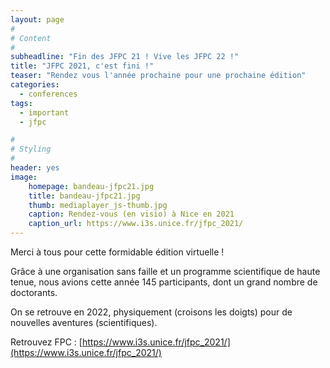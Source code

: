```yaml
---
layout: page
#
# Content
#
subheadline: "Fin des JFPC 21 ! Vive les JFPC 22 !"
title: "JFPC 2021, c'est fini !"
teaser: "Rendez vous l'année prochaine pour une prochaine édition"
categories:
  - conferences
tags:
  - important
  - jfpc

#
# Styling
#
header: yes
image:
    homepage: bandeau-jfpc21.jpg
    title: bandeau-jfpc21.jpg
    thumb: mediaplayer_js-thumb.jpg
    caption: Rendez-vous (en visio) à Nice en 2021 
    caption_url: https://www.i3s.unice.fr/jfpc_2021/
---
```


Merci à tous pour cette formidable édition virtuelle !

Grâce à une organisation sans faille et un programme scientifique de haute tenue, nous avions cette année 145 participants, dont un grand nombre de doctorants. 

On se retrouve en 2022, physiquement (croisons les doigts) pour de nouvelles aventures (scientifiques).

Retrouvez FPC : [https://www.i3s.unice.fr/jfpc_2021/](https://www.i3s.unice.fr/jfpc_2021/)


